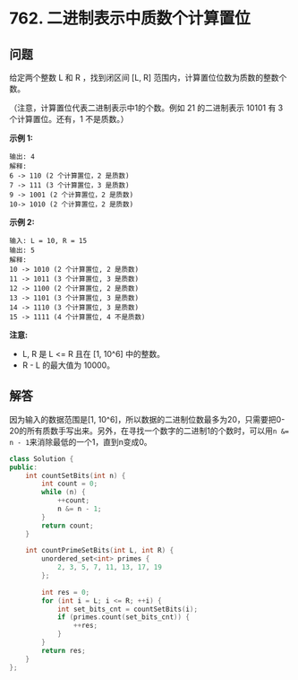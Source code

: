 # 762. 二进制表示中质数个计算置位

## 问题
给定两个整数 L 和 R ，找到闭区间 [L, R] 范围内，计算置位位数为质数的整数个数。

（注意，计算置位代表二进制表示中1的个数。例如 21 的二进制表示 10101 有 3 个计算置位。还有，1 不是质数。）

**示例 1:**
```输入: L = 6, R = 10
输出: 4
解释:
6 -> 110 (2 个计算置位，2 是质数)
7 -> 111 (3 个计算置位，3 是质数)
9 -> 1001 (2 个计算置位，2 是质数)
10-> 1010 (2 个计算置位，2 是质数)
```

**示例 2:**
```
输入: L = 10, R = 15
输出: 5
解释:
10 -> 1010 (2 个计算置位, 2 是质数)
11 -> 1011 (3 个计算置位, 3 是质数)
12 -> 1100 (2 个计算置位, 2 是质数)
13 -> 1101 (3 个计算置位, 3 是质数)
14 -> 1110 (3 个计算置位, 3 是质数)
15 -> 1111 (4 个计算置位, 4 不是质数)
```
**注意:**
- L, R 是 L <= R 且在 [1, 10^6] 中的整数。
- R - L 的最大值为 10000。

## 解答
因为输入的数据范围是[1, 10^6]，所以数据的二进制位数最多为20，只需要把0-20的所有质数手写出来。另外，在寻找一个数字的二进制1的个数时，可以用`n &= n - 1`来消除最低的一个1，直到n变成0。

```C++
class Solution {
public:
    int countSetBits(int n) {
        int count = 0;
        while (n) {
            ++count;
            n &= n - 1;
        }
        return count;
    }
    
    int countPrimeSetBits(int L, int R) {
        unordered_set<int> primes { 
            2, 3, 5, 7, 11, 13, 17, 19
        };
        
        int res = 0;
        for (int i = L; i <= R; ++i) {
            int set_bits_cnt = countSetBits(i);
            if (primes.count(set_bits_cnt)) {
                ++res;
            }
        }
        return res;
    }
};
```